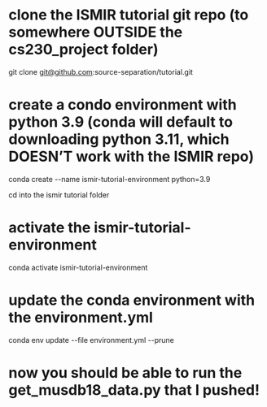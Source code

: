 # clone the ISMIR tutorial git repo (to somewhere OUTSIDE the cs230_project folder)
git clone git@github.com:source-separation/tutorial.git

# create a condo environment with python 3.9 (conda will default to downloading python 3.11, which DOESN’T work with the ISMIR repo)
conda create --name ismir-tutorial-environment python=3.9

cd into the ismir tutorial folder

# activate the ismir-tutorial-environment
conda activate ismir-tutorial-environment

# update the conda environment with the environment.yml
conda env update --file environment.yml --prune

# now you should be able to run the get_musdb18_data.py that I pushed!
